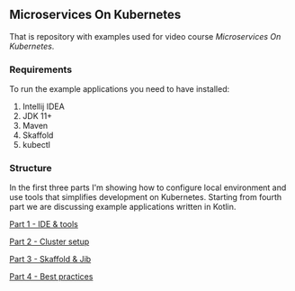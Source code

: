 ## Microservices On Kubernetes

That is repository with examples used for video course _Microservices On Kubernetes_.

### Requirements
To run the example applications you need to have installed:
1. Intellij IDEA
2. JDK 11+
3. Maven
4. Skaffold
5. kubectl

### Structure 
In the first three parts I'm showing how to configure local environment and use tools that simplifies development on Kubernetes.
Starting from fourth part we are discussing example applications written in Kotlin.

[Part 1 - IDE & tools](https://www.youtube.com/watch?v=88u31ouE6m8)

[Part 2 - Cluster setup](https://www.youtube.com/watch?v=5tndHJXdDkE)

[Part 3 - Skaffold & Jib](https://www.youtube.com/watch?v=lO1TzZWy56E)

[Part 4 - Best practices](https://www.youtube.com/watch?v=ayoT9U4Pd8Y)
